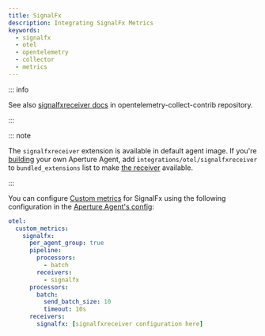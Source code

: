 ```yaml
---
title: SignalFx
description: Integrating SignalFx Metrics
keywords:
  - signalfx
  - otel
  - opentelemetry
  - collector
  - metrics
---
```


::: info

See also [signalfxreceiver docs][receiver] in opentelemetry-collect-contrib repository.

:::

::: note

The `signalfxreceiver` extension is available in default agent image. If you're [building][build] your own Aperture Agent, add `integrations/otel/signalfxreceiver` to `bundled_extensions` list to make [the receiver][receiver] available.

:::

You can configure [Custom metrics][custom-metrics] for SignalFx using the
following configuration in the [Aperture Agent's config][agent-config]:

```yaml
otel:
  custom_metrics:
    signalfx:
      per_agent_group: true
      pipeline:
        processors:
          - batch
        receivers:
          - signalfx
      processors:
        batch:
          send_batch_size: 10
          timeout: 10s
      receivers:
        signalfx: [signalfxreceiver configuration here]
```

[build]: /reference/aperturectl/build/agent/agent.md
[receiver]:
  https://github.com/open-telemetry/opentelemetry-collector-contrib/tree/main/receiver/signalfxreceiver
[custom-metrics]: /reference/configuration/agent.md#custom-metrics-config
[agent-config]: /reference/configuration/agent.md#agent-o-t-e-l-config
